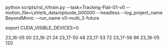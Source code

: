 python scripts/rsl_rl/train.py --task=Tracking-Flat-G1-v0 --motion_file=LeVerb_data/episode_000000 --headless --log_project_name BeyondMimic --run_name v0-multi_2-future

export CUDA_VISIBLE_DEVICES=0

23_16-05 00
23_16-21 24
23_17-50 48
23_17-53 72
23_17-56 96
23_18-05 120
